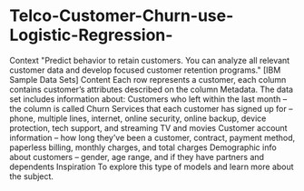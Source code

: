 # Telco-Customer-Churn-use-Logistic-Regression-
Context "Predict behavior to retain customers. You can analyze all relevant customer data and develop focused customer retention programs." [IBM Sample Data Sets]  Content Each row represents a customer, each column contains customer’s attributes described on the column Metadata.  The data set includes information about:  Customers who left within the last month – the column is called Churn Services that each customer has signed up for – phone, multiple lines, internet, online security, online backup, device protection, tech support, and streaming TV and movies Customer account information – how long they’ve been a customer, contract, payment method, paperless billing, monthly charges, and total charges Demographic info about customers – gender, age range, and if they have partners and dependents Inspiration To explore this type of models and learn more about the subject.
